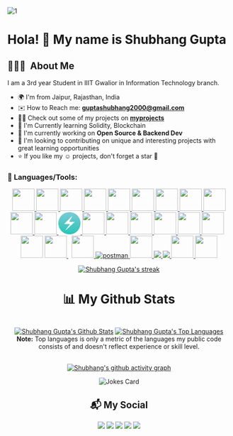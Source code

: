 ![1](https://user-images.githubusercontent.com/79959361/196464843-7fa515dc-2397-426c-86f5-498f8089486b.png)

Hola! 👋 My name is Shubhang Gupta
==================================

## 👨🏻‍💻 &nbsp;About Me

I am a 3rd year Student in IIIT Gwalior in Information Technology branch.

* 🌍  I'm from Jaipur, Rajasthan, India
* ✉️  How to Reach me: **[guptashubhang2000@gmail.com](mailto:guptashubhang2000@gmail.com)**
* 👨‍💻 Check out some of my projects on **[myprojects](https://github.com/shubhanggupta2000/myprojects)**
* 🧠  I'm Currently learning Solidity, Blockchain
* 🔭  I'm currently working on **Open Source & Backend Dev**
* 🤝  I'm looking to contributing on unique and interesting projects with great learning opportunities
* ⭐  If you like my ☺️ projects, don't forget a star 🌟

### 🚀 Languages/Tools:

<p align="center"> 
    <a href="https://reactjs.org/" target="_blank"> <img src="https://cdn.jsdelivr.net/gh/devicons/devicon/icons/react/react-original.svg" width="50px" height="50px"/> </a>
    <a href="https://redux.js.org/" target="_blank"> <img src="https://cdn.jsdelivr.net/gh/devicons/devicon/icons/redux/redux-original.svg" width="50px" height="50px"/> </a>
    <a href="https://nextjs.org/" target="_blank"> <img src="https://camo.githubusercontent.com/92ec9eb7eeab7db4f5919e3205918918c42e6772562afb4112a2909c1aaaa875/68747470733a2f2f6173736574732e76657263656c2e636f6d2f696d6167652f75706c6f61642f76313630373535343338352f7265706f7369746f726965732f6e6578742d6a732f6e6578742d6c6f676f2e706e67" width="50px" height="50px"/> </a>
    <a href="https://graphql.org/" target="_blank"> <img src="https://cdn.jsdelivr.net/gh/devicons/devicon/icons/graphql/graphql-plain.svg" width="50px" height="50px" /> </a>
    <a href="https://graphcms.com/" target="_blank"> <img src="https://avatars.githubusercontent.com/u/31031438?s=200&v=4" width="50px" height="50px"/> </a>
    <a href="https://developer.mozilla.org/en-US/docs/Web/JavaScript" target="_blank"> <img src="https://cdn.jsdelivr.net/gh/devicons/devicon/icons/javascript/javascript-original.svg" width="50px" height="50px"/> </a> 
     <a href="https://www.python.org/doc/" target="_blank"> <img src="https://cdn.jsdelivr.net/gh/devicons/devicon/icons/python/python-original.svg" width="50px" height="50px"/> </a>
    <a href="https://www.w3.org/html/" target="_blank"> <img src="https://cdn.jsdelivr.net/gh/devicons/devicon/icons/html5/html5-original.svg" width="50px" height="50px"/> </a> 
    <a href="https://www.w3schools.com/css/" target="_blank"> <img src="https://cdn.jsdelivr.net/gh/devicons/devicon/icons/css3/css3-original.svg" width="50px" height="50px"/> </a> 
    <a href="https://sass-lang.com/" target="_blank"> <img src="https://cdn.jsdelivr.net/gh/devicons/devicon/icons/sass/sass-original.svg" width="50px" height="50px"/> </a> 
    <a href="https://mui.com/" target="_blank"> <img src="https://cdn.jsdelivr.net/gh/devicons/devicon/icons/materialui/materialui-original.svg" width="50px" height="50px" /> </a>
    <a href="https://chakra-ui.com/" target="_blank"> <img src="https://raw.githubusercontent.com/chakra-ui/chakra-ui/0f0c764465ee27178b94e026f6d6eafd9c23c09d/logo/logomark-colored.svg" width="50px" height="50px" rounded-corners/> </a>
    <a href="https://tailwindcss.com/" target="_blank"> <img src="https://cdn.jsdelivr.net/gh/devicons/devicon/icons/tailwindcss/tailwindcss-plain.svg" width="50px" height="50px"/> </a>
    <a href="https://www.heroku.com/" target="_blank"> <img src="https://cdn.jsdelivr.net/gh/devicons/devicon/icons/heroku/heroku-original.svg" width="50px" height="50px" /> </a>
    <a href="https://www.netlify.com/" target="_blank"> <img src="https://cdn.freebiesupply.com/logos/large/2x/netlify-logo-png-transparent.png" width="50px" height="50px"/> </a>
    <a href="https://vercel.com/" target="_blank"> <img src="https://camo.githubusercontent.com/add2c9721e333f0043ac938f3dadbc26a282776e01b95b308fcaba5afaf74ae3/68747470733a2f2f6173736574732e76657263656c2e636f6d2f696d6167652f75706c6f61642f76313538383830353835382f7265706f7369746f726965732f76657263656c2f6c6f676f2e706e67" width="50px" height="50px"/> </a>
    <a href="https://www.canva.com/" target="_blank"> <img src="https://cdn.jsdelivr.net/gh/devicons/devicon/icons/canva/canva-original.svg" width="50px" height="50px"/> </a>
    <a style="padding-right:8px;" href="https://nodejs.org" target="_blank"> <img src="https://cdn.jsdelivr.net/gh/devicons/devicon/icons/nodejs/nodejs-original.svg" width="50px" height="50px" /> </a> 
    <a href="https://www.npmjs.com/" target="_blank"><img src="https://cdn.jsdelivr.net/gh/devicons/devicon/icons/npm/npm-original-wordmark.svg" width="50px" height="50px"/></a>
    <a style="padding-right:8px;" href="https://www.mysql.com/" target="_blank"> <img src="https://cdn.jsdelivr.net/gh/devicons/devicon/icons/mysql/mysql-original.svg" width="50px" height="50px" /> </a>
    <a href="https://www.mongodb.com/" target="_blank"> <img src="https://cdn.jsdelivr.net/gh/devicons/devicon/icons/mongodb/mongodb-original-wordmark.svg" width="50px" height="50px"/> </a>
    <a href="https://postman.com" target="_blank"> <img src="https://www.vectorlogo.zone/logos/getpostman/getpostman-icon.svg" alt="postman" width="45" height="45"/> </a>   
    <a href="https://git-scm.com/" target="_blank"> <img src="https://cdn.jsdelivr.net/gh/devicons/devicon/icons/git/git-original.svg" width="50px" height="50px"/> </a> 
    <a href="https://github.com/" target="_blank"> <img src="https://img.icons8.com/nolan/64/github.png"/> </a>
    <a href="https://www.w3schools.com/cpp/" target="_blank"> <img src="https://img.icons8.com/color/48/000000/c-plus-plus-logo.png"/> </a>
    <a href="https://www.figma.com/" target="_blank"> <img src="https://cdn.jsdelivr.net/gh/devicons/devicon/icons/figma/figma-original.svg" width="50px" height="50px"/> </a>
    <a href="https://github.com/features/actions"><img src="https://avatars.githubusercontent.com/u/44036562?s=200&v=4" width="50px" height="50px"/></a>
    
    

 <p align="center">
    <a href="https://github.com/shubhanggupta2000/github-readme-streak-stats">
        <img title="🔥 Get streak stats for your profile at git.io/streak-stats" alt="Shubhang Gupta's streak" src="https://github-readme-streak-stats.herokuapp.com?user=shubhanggupta2000&theme=github-dark-blue&hide_border=true"/>
    </a>
</p>


<div align="center">

# 📊 My Github Stats

<p align="center">
  <br/>
    <a href="https://github.com/shubhanggupta2000/github-readme-stats"><img alt="Shubhang Gupta's Github Stats" src="https://github-readme-stats.vercel.app/api?username=shubhanggupta2000&show_icons=true&count_private=true&theme=react&hide_border=true&bg_color=0D1117" /></a>
  <a href="https://github.com/shubhanggupta2000/github-readme-stats"><img alt="Shubhang Gupta's Top Languages" src="https://github-readme-stats.vercel.app/api/top-langs/?username=shubhanggupta2000&langs_count=8&count_private=true&layout=compact&theme=react&hide_border=true&bg_color=0D1117" /></a>
  <br/>
  <b>Note:</b> Top languages is only a metric of the languages my public code consists of and doesn't reflect experience or skill level.


<br/>
<br/>

[![Shubhang's github activity graph](https://github-readme-activity-graph.cyclic.app/graph?username=shubhanggupta2000&bg_color=0D1117&color=5BCDEC&line=5BCDEC&point=FFFFFF&hide_border=true)](https://github.com/shubhanggupta2000/github-readme-activity-graph)
</p> 

![Jokes Card](https://readme-jokes.vercel.app/api)

## 📬 My Social
<p align="center">
<a href = "https://www.linkedin.com/in/shubhang-gupta-a081ab201/"><img src="https://img.icons8.com/fluent/48/000000/linkedin.png"/></a>
<a href = "mailto:guptashubhang2000@gmail.com"><img src="https://img.icons8.com/fluent/48/000000/gmail-new.png"/></a>
<a href = "https://www.instagram.com/guptashubhang2000/"><img src="https://img.icons8.com/fluent/48/000000/instagram-new.png"/></a>
<a href = "https://twitter.com/ShubhangGupta13"><img src="https://img.icons8.com/fluent/48/000000/twitter.png"/></a>
<a href = "https://www.facebook.com/shubhang.agarwal.71"><img src="https://img.icons8.com/fluent/48/000000/facebook-new.png"/></a>
</p>

